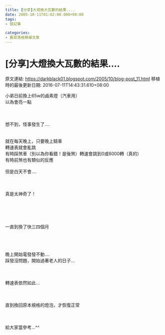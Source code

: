 ```yaml
---
title: [分享]大燈換大瓦數的結果....
date: 2005-10-11T01:02:00.000+08:00
tags: 
- 狼記事

categories:
- 舊部落格移植文章
---
```


# [分享]大燈換大瓦數的結果....

原文連結: https://darkblack01.blogspot.com/2005/10/blog-post_11.html
移植時的最後更新日期: 2016-07-11T14:43:31.610+08:00

小弟日前換上65w的鹵素燈（汽車用）<br />以為會亮一點<br /><br /><br /><br />想不到，怪事發生了....<br /><br /><br />就在每天晚上，只要晚上騎車<br />轉速表就會亂跳<br />有時踩煞車（別以為你看錯！是後煞）轉速會跳到0或6000轉（真的）<br />有時前煞也有類似的反應<br /><br />但是白天不會....<br /><br /><br /><br />真是太神奇了！<br /><br /><br /><br /><br /><br />一直到換了快三四個月<br /><br /><br /><br /><br />晚上開始電發發不動....<br />踩發沒問題，開始過著老人的日子...<br /><br /><br /><br />轉速表依然如此...<br /><br /><br /><br />直到換回原本規格的燈泡，才恢復正常<br /><br /><br /><br />給大家當參考...^^
